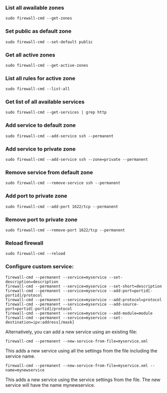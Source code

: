 ### List all awailable zones
`sudo firewall-cmd --get-zones`

### Set public as default zone
`sudo firewall-cmd --set-default public`

### Get all active zones
`sudo firewall-cmd --get-active-zones`

### List all rules for active zone
`sudo firewall-cmd --list-all`

### Get list of all available services
`sudo firewall-cmd --get-services | grep http`

### Add service to default zone
`sudo firewall-cmd --add-service ssh --permanent`

### Add service to private zone
`sudo firewall-cmd --add-service ssh --zone=private --permanent`

### Remove service from default zone
`sudo firewall-cmd --remove-service ssh --permanent`

### Add port to private zone
`sudo firewall-cmd --add-port 1622/tcp --permanent`

### Remove port to private zone
`sudo firewall-cmd --remove-port 1622/tcp --permanent`

### Reload firewall
`sudo firewall-cmd --reload`


### Configure custom service:

```
firewall-cmd --permanent --service=myservice --set-description=description
firewall-cmd --permanent --service=myservice --set-short=description
firewall-cmd --permanent --service=myservice --add-port=portid[-portid]/protocol
firewall-cmd --permanent --service=myservice --add-protocol=protocol
firewall-cmd --permanent --service=myservice --add-source-port=portid[-portid]/protocol
firewall-cmd --permanent --service=myservice --add-module=module
firewall-cmd --permanent --service=myservice --set-destination=ipv:address[/mask]
```

Alternatively, you can add a new service using an existing file:

`firewall-cmd --permanent --new-service-from-file=myservice.xml`

This adds a new service using all the settings from the file including the service name.

`firewall-cmd --permanent --new-service-from-file=myservice.xml --name=mynewservice`

This adds a new service using the service settings from the file. The new service will have the name mynewservice.

